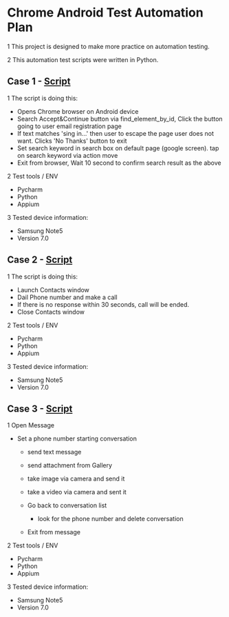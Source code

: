 # Chrome Android Test Automation Plan


1  This project is designed to make more practice on automation testing.

2  This automation test scripts were written in Python.

##  Case 1 - [Script](../src/TestScriptWeb.py)

1  The script is doing this:

   - Opens Chrome browser on Android device
   - Search Accept&Continue button via find_element_by_id,
     Click the button going to user email registration page
   - If text matches 'sing in...' then user to escape the page user does not want.
     Clicks 'No Thanks' button to exit
   - Set search keyword in search box on default page (google screen).
     tap on search keyword via action move     
   - Exit from browser,
     Wait 10 second to confirm search result as the above
   
2 Test tools / ENV
   - Pycharm
   - Python
   - Appium   
   
3 Tested device information:
   - Samsung Note5
   - Version 7.0

##  Case 2 - [Script](../src/TestScriptPhoneCall.py)
   
1  The script is doing this:
   - Launch Contacts window
   - Dail Phone number and make a call
   - If there is no response within 30 seconds, call will be ended.
   - Close Contacts window
   
2 Test tools / ENV
   - Pycharm
   - Python
   - Appium   
   
3 Tested device information:
   - Samsung Note5
   - Version 7.0
   

##  Case 3 - [Script](../src/TestScriptMsm.py)
1  Open Message
  - Set a phone number starting conversation
     - send text message
     - send attachment from Gallery
     - take image via camera and send it
     - take a video via camera and sent it

    - Go back to conversation list
        - look for the phone number and delete conversation

    - Exit from message

2 Test tools / ENV
   - Pycharm
   - Python
   - Appium

3 Tested device information:
   - Samsung Note5
   - Version 7.0
